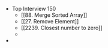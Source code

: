 - Top Interview 150
	- [[88. Merge Sorted Array]]
	- [[27. Remove Element]]
	- [[2239. Closest number to zero]]
	-
-